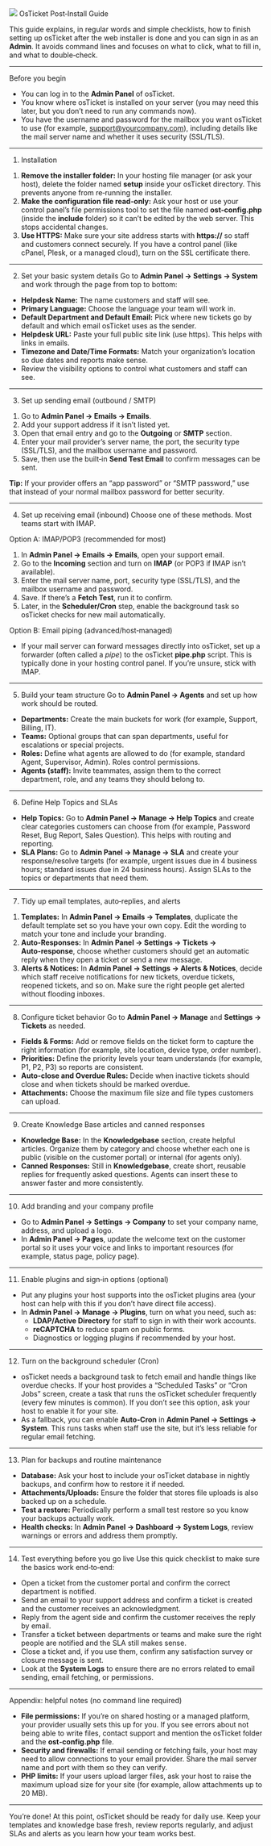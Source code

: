 <img src="https://i.imgur.com/qOlfX1V.png">
OsTicket Post‑Install Guide

This guide explains, in regular words and simple checklists, how to finish setting up osTicket after the web installer is done and you can sign in as an **Admin**. It avoids command lines and focuses on what to click, what to fill in, and what to double‑check.

---

Before you begin
- You can log in to the **Admin Panel** of osTicket.
- You know where osTicket is installed on your server (you may need this later, but you don’t need to run any commands now).
- You have the username and password for the mailbox you want osTicket to use (for example, support@yourcompany.com), including details like the mail server name and whether it uses security (SSL/TLS).

---

1) Installation
1. **Remove the installer folder:** In your hosting file manager (or ask your host), delete the folder named **setup** inside your osTicket directory. This prevents anyone from re‑running the installer.
2. **Make the configuration file read‑only:** Ask your host or use your control panel’s file permissions tool to set the file named **ost‑config.php** (inside the **include** folder) so it can’t be edited by the web server. This stops accidental changes.
3. **Use HTTPS:** Make sure your site address starts with **https://** so staff and customers connect securely. If you have a control panel (like cPanel, Plesk, or a managed cloud), turn on the SSL certificate there.

---

2) Set your basic system details
Go to **Admin Panel → Settings → System** and work through the page from top to bottom:
- **Helpdesk Name:** The name customers and staff will see.
- **Primary Language:** Choose the language your team will work in.
- **Default Department and Default Email:** Pick where new tickets go by default and which email osTicket uses as the sender.
- **Helpdesk URL:** Paste your full public site link (use https). This helps with links in emails.
- **Timezone and Date/Time Formats:** Match your organization’s location so due dates and reports make sense.
- Review the visibility options to control what customers and staff can see.

---

3) Set up sending email (outbound / SMTP)
1. Go to **Admin Panel → Emails → Emails**.
2. Add your support address if it isn’t listed yet.
3. Open that email entry and go to the **Outgoing** or **SMTP** section.
4. Enter your mail provider’s server name, the port, the security type (SSL/TLS), and the mailbox username and password.
5. Save, then use the built‑in **Send Test Email** to confirm messages can be sent.

**Tip:** If your provider offers an “app password” or “SMTP password,” use that instead of your normal mailbox password for better security.

---

4) Set up receiving email (inbound)
Choose one of these methods. Most teams start with IMAP.

Option A: IMAP/POP3 (recommended for most)
1. In **Admin Panel → Emails → Emails**, open your support email.
2. Go to the **Incoming** section and turn on **IMAP** (or POP3 if IMAP isn’t available).
3. Enter the mail server name, port, security type (SSL/TLS), and the mailbox username and password.
4. Save. If there’s a **Fetch Test**, run it to confirm.
5. Later, in the **Scheduler/Cron** step, enable the background task so osTicket checks for new mail automatically.

Option B: Email piping (advanced/host‑managed)
- If your mail server can forward messages directly into osTicket, set up a forwarder (often called a *pipe*) to the osTicket **pipe.php** script. This is typically done in your hosting control panel. If you’re unsure, stick with IMAP.

---

5) Build your team structure
Go to **Admin Panel → Agents** and set up how work should be routed.
- **Departments:** Create the main buckets for work (for example, Support, Billing, IT).
- **Teams:** Optional groups that can span departments, useful for escalations or special projects.
- **Roles:** Define what agents are allowed to do (for example, standard Agent, Supervisor, Admin). Roles control permissions.
- **Agents (staff):** Invite teammates, assign them to the correct department, role, and any teams they should belong to.

---

6) Define Help Topics and SLAs
- **Help Topics:** Go to **Admin Panel → Manage → Help Topics** and create clear categories customers can choose from (for example, Password Reset, Bug Report, Sales Question). This helps with routing and reporting.
- **SLA Plans:** Go to **Admin Panel → Manage → SLA** and create your response/resolve targets (for example, urgent issues due in 4 business hours; standard issues due in 24 business hours). Assign SLAs to the topics or departments that need them.

---

7) Tidy up email templates, auto‑replies, and alerts
1. **Templates:** In **Admin Panel → Emails → Templates**, duplicate the default template set so you have your own copy. Edit the wording to match your tone and include your branding.
2. **Auto‑Responses:** In **Admin Panel → Settings → Tickets → Auto‑response**, choose whether customers should get an automatic reply when they open a ticket or send a new message.
3. **Alerts & Notices:** In **Admin Panel → Settings → Alerts & Notices**, decide which staff receive notifications for new tickets, overdue tickets, reopened tickets, and so on. Make sure the right people get alerted without flooding inboxes.

---

8) Configure ticket behavior
Go to **Admin Panel → Manage** and **Settings → Tickets** as needed.
- **Fields & Forms:** Add or remove fields on the ticket form to capture the right information (for example, site location, device type, order number).
- **Priorities:** Define the priority levels your team understands (for example, P1, P2, P3) so reports are consistent.
- **Auto‑close and Overdue Rules:** Decide when inactive tickets should close and when tickets should be marked overdue.
- **Attachments:** Choose the maximum file size and file types customers can upload.

---

9) Create Knowledge Base articles and canned responses
- **Knowledge Base:** In the **Knowledgebase** section, create helpful articles. Organize them by category and choose whether each one is public (visible on the customer portal) or internal (for agents only).
- **Canned Responses:** Still in **Knowledgebase**, create short, reusable replies for frequently asked questions. Agents can insert these to answer faster and more consistently.

---

10) Add branding and your company profile
- Go to **Admin Panel → Settings → Company** to set your company name, address, and upload a logo.
- In **Admin Panel → Pages**, update the welcome text on the customer portal so it uses your voice and links to important resources (for example, status page, policy page).

---

11) Enable plugins and sign‑in options (optional)
- Put any plugins your host supports into the osTicket plugins area (your host can help with this if you don’t have direct file access).
- In **Admin Panel → Manage → Plugins**, turn on what you need, such as:
  - **LDAP/Active Directory** for staff to sign in with their work accounts.
  - **reCAPTCHA** to reduce spam on public forms.
  - Diagnostics or logging plugins if recommended by your host.

---

12) Turn on the background scheduler (Cron)
- osTicket needs a background task to fetch email and handle things like overdue checks. If your host provides a “Scheduled Tasks” or “Cron Jobs” screen, create a task that runs the osTicket scheduler frequently (every few minutes is common). If you don’t see this option, ask your host to enable it for your site.
- As a fallback, you can enable **Auto‑Cron** in **Admin Panel → Settings → System**. This runs tasks when staff use the site, but it’s less reliable for regular email fetching.

---

13) Plan for backups and routine maintenance
- **Database:** Ask your host to include your osTicket database in nightly backups, and confirm how to restore it if needed.
- **Attachments/Uploads:** Ensure the folder that stores file uploads is also backed up on a schedule.
- **Test a restore:** Periodically perform a small test restore so you know your backups actually work.
- **Health checks:** In **Admin Panel → Dashboard → System Logs**, review warnings or errors and address them promptly.

---

14) Test everything before you go live
Use this quick checklist to make sure the basics work end‑to‑end:
- Open a ticket from the customer portal and confirm the correct department is notified.
- Send an email to your support address and confirm a ticket is created and the customer receives an acknowledgment.
- Reply from the agent side and confirm the customer receives the reply by email.
- Transfer a ticket between departments or teams and make sure the right people are notified and the SLA still makes sense.
- Close a ticket and, if you use them, confirm any satisfaction survey or closure message is sent.
- Look at the **System Logs** to ensure there are no errors related to email sending, email fetching, or permissions.

---

Appendix: helpful notes (no command line required)
- **File permissions:** If you’re on shared hosting or a managed platform, your provider usually sets this up for you. If you see errors about not being able to write files, contact support and mention the osTicket folder and the **ost‑config.php** file.
- **Security and firewalls:** If email sending or fetching fails, your host may need to allow connections to your email provider. Share the mail server name and port with them so they can verify.
- **PHP limits:** If your users upload larger files, ask your host to raise the maximum upload size for your site (for example, allow attachments up to 20 MB).

---

You’re done!
At this point, osTicket should be ready for daily use. Keep your templates and knowledge base fresh, review reports regularly, and adjust SLAs and alerts as you learn how your team works best.


